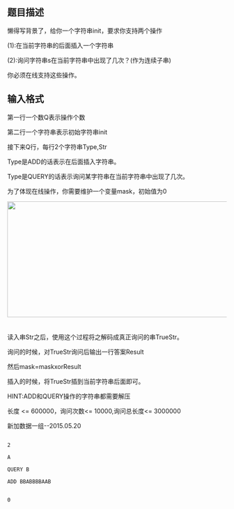 ## 题目描述

<div>
 懒得写背景了，给你一个字符串init，要求你支持两个操作
</div>
<div>
 (1):在当前字符串的后面插入一个字符串
</div>
<div>
 (2):询问字符串s在当前字符串中出现了几次？(作为连续子串)
</div>
<div>
 你必须在线支持这些操作。
</div>

## 输入格式

<div>
 第一行一个数Q表示操作个数
</div>
<div>
 第二行一个字符串表示初始字符串init
</div>
<div>
 接下来Q行，每行2个字符串Type,Str
</div>
<div>
 Type是ADD的话表示在后面插入字符串。
</div>
<div>
 Type是QUERY的话表示询问某字符串在当前字符串中出现了几次。
</div>
<div>
 为了体现在线操作，你需要维护一个变量mask，初始值为0 
</div>
<p><img height="266" alt="" width="568" src="https://s2.loli.net/2023/08/15/tXMmYDW7yaZcHj2.png" style="font-size: large;"><span style="font-size: large;">    </span></p>
<div>
 <div>
  读入串Str之后，使用这个过程将之解码成真正询问的串TrueStr。
 </div>
 <div>
  询问的时候，对TrueStr询问后输出一行答案Result
 </div>
 <div>
  然后mask=maskxorResult
 </div>
 <div>
  插入的时候，将TrueStr插到当前字符串后面即可。
 </div>
 <div>
  HINT:ADD和QUERY操作的字符串都需要解压
 </div>
 <div>
  长度 <= 600000，询问次数<= 10000,询问总长度<= 3000000
 </div>
 <div>
  新加数据一组--2015.05.20
 </div>
</div>

```input1
2
A
QUERY B
ADD BBABBBBAAB
```
```output1
0
```
